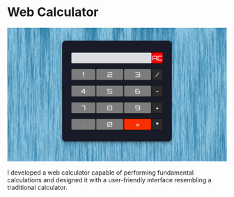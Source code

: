 # Web Calculator

![Web Calculator Snippet](calculator-snippet.png "Web Calculator")

I developed a web calculator capable of performing fundamental calculations and designed it with a user-friendly interface resembling a traditional calculator.